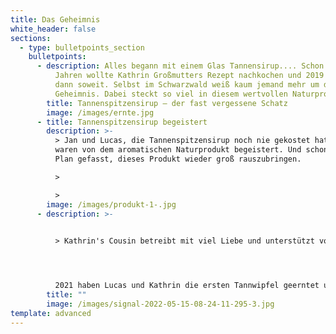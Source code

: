 ```yaml
---
title: Das Geheimnis
white_header: false
sections:
  - type: bulletpoints_section
    bulletpoints:
      - description: Alles begann mit einem Glas Tannensirup.... Schon vor einigen
          Jahren wollte Kathrin Großmutters Rezept nachkochen und 2019 war es
          dann soweit. Selbst im Schwarzwald weiß kaum jemand mehr um das
          Geheimnis. Dabei steckt so viel in diesem wertvollen Naturprodukt.
        title: Tannenspitzensirup – der fast vergessene Schatz
        image: /images/ernte.jpg
      - title: Tannenspitzensirup begeistert
        description: >-
          > Jan und Lucas, die Tannenspitzensirup noch nie gekostet hatten,
          waren von dem aromatischen Naturprodukt begeistert. Und schon war der
          Plan gefasst, dieses Produkt wieder groß rauszubringen.

          >

          >
        image: /images/produkt-1-.jpg
      - description: >-
          

          > Kathrin's Cousin betreibt mit viel Liebe und unterstützt von der Familie einen kleinen Schwarzwaldbauerhof und erhält so die alte Tradition der Familie, pflegt die Landschaft und erhält den Schwarzwald. In einem kleinen Waldstück - wo sich junger Tannen- und Fichtenwildanflug ausbreitet fanden wir dann unser Erntegebiet.




          2021 haben Lucas und Kathrin die ersten Tannwipfel geerntet und in 70 goldige Gläser Glück umgewandelt!
        title: ""
        image: /images/signal-2022-05-15-08-24-11-295-3.jpg
template: advanced
---
```

